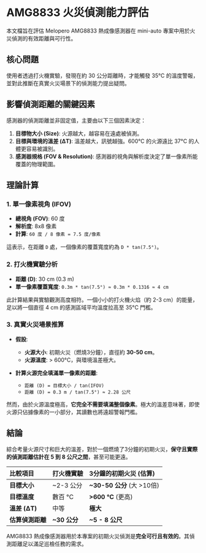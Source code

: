 # AMG8833 火災偵測能力評估

本文檔旨在評估 Melopero AMG8833 熱成像感測器在 mini-auto 專案中用於火災偵測的有效距離與可行性。

## 核心問題

使用者透過打火機實驗，發現在約 30 公分距離時，才能觸發 35°C 的溫度警報，並對此推斷在真實火災場景下的偵測能力提出疑問。

## 影響偵測距離的關鍵因素

感測器的偵測距離並非固定值，主要由以下三個因素決定：

1.  **目標物大小 (Size)**: 火源越大，越容易在遠處被偵測。
2.  **目標與環境的溫差 (ΔT)**: 溫差越大，訊號越強。600°C 的火源遠比 37°C 的人體更容易被識別。
3.  **感測器規格 (FOV & Resolution)**: 感測器的視角與解析度決定了單一像素所能覆蓋的物理範圍。

## 理論計算

### 1. 單一像素視角 (IFOV)

- **總視角 (FOV)**: 60 度
- **解析度**: 8x8 像素
- **計算**: `60 度 / 8 像素 = 7.5 度/像素`

這表示，在距離 `D` 處，一個像素的覆蓋寬度約為 `D * tan(7.5°)`。

### 2. 打火機實驗分析

- **距離 (D)**: 30 cm (0.3 m)
- **單一像素覆蓋寬度**: `0.3m * tan(7.5°) ≈ 0.3m * 0.1316 ≈ 4 cm`

此計算結果與實驗觀測高度相符。一個小小的打火機火焰（約 2-3 cm）的能量，足以將一個直徑 4 cm 的感測區域平均溫度拉高至 35°C 門檻。

### 3. 真實火災場景推算

- **假設**:
    - **火源大小**: 初期火災（燃燒3分鐘），直徑約 **30-50 cm**。
    - **火源溫度**: > 600°C，與環境溫差極大。

- **計算火源完全填滿單一像素的距離**:
    - `距離 (D) = 目標大小 / tan(IFOV)`
    - `距離 (D) = 0.3 m / tan(7.5°) ≈ 2.28 公尺`

然而，由於火源溫度極高，**它完全不需要填滿整個像素**。極大的溫差意味著，即使火源只佔據像素的一小部分，其讀數也將遠超警報門檻。

## 結論

綜合考量火源尺寸和巨大的溫差，對於一個燃燒了3分鐘的初期火災，**保守且實際的偵測距離估計在 5 到 8 公尺之間**，甚至可能更遠。

| 比較項目 | 打火機實驗 | 3分鐘的初期火災 (估算) |
| :--- | :--- | :--- |
| **目標大小** | ~2-3 公分 | **~30-50 公分** (大 >10倍) |
| **目標溫度** | 數百 °C | **>600 °C** (更高) |
| **溫差 (ΔT)** | 中等 | **極大** |
| **估算偵測距離** | **~30 公分** | **~5 - 8 公尺** |

AMG8833 熱成像感測器用於本專案的初期火災偵測是**完全可行且有效的**。其偵測距離足以滿足巡檢任務的需求。
